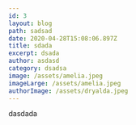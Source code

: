 ```yaml
---
id: 3
layout: blog
path: sadsad
date: 2020-04-28T15:08:06.897Z
title: sdada
excerpt: dsada
author: asdasd
category: dsadsa
image: /assets/amelia.jpeg
imageLarge: /assets/amelia.jpeg
authorImage: /assets/dryalda.jpeg
---
```

dasdada